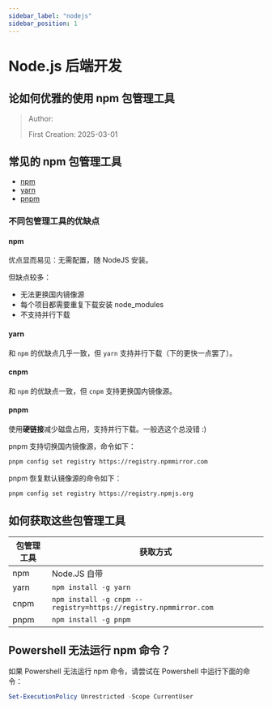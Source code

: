 ```yaml
---
sidebar_label: "nodejs"
sidebar_position: 1
---
```

# Node.js 后端开发
## 论如何优雅的使用 npm 包管理工具

> Author:
> 
> First Creation: 2025-03-01

## 常见的 npm 包管理工具

- [npm](https://www.npmjs.com/)
- [yarn](https://yarnpkg.com/)
- [pnpm](https://pnpm.io/zh-CN/)

### 不同包管理工具的优缺点

#### npm

优点显而易见：无需配置，随 NodeJS 安装。

但缺点较多：
- 无法更换国内镜像源
- 每个项目都需要重复下载安装 node_modules
- 不支持并行下载

#### yarn

和 `npm` 的优缺点几乎一致，但 `yarn` 支持并行下载（下的更快一点罢了）。

#### cnpm

和 `npm` 的优缺点一致，但 `cnpm` 支持更换国内镜像源。

#### pnpm

使用**硬链接**减少磁盘占用，支持并行下载。一般选这个总没错 :)

pnpm 支持切换国内镜像源，命令如下：

```bash
pnpm config set registry https://registry.npmmirror.com
```

pnpm 恢复默认镜像源的命令如下：

```bash
pnpm config set registry https://registry.npmjs.org
```

## 如何获取这些包管理工具

|包管理工具| 获取方式                                                            |
|---|-----------------------------------------------------------------|
|npm| Node.JS 自带                                                      |
|yarn| `npm install -g yarn`                                           |
|cnpm| `npm install -g cnpm --registry=https://registry.npmmirror.com` |
|pnpm| `npm install -g pnpm`                                           |

## Powershell 无法运行 npm 命令？

如果 Powershell 无法运行 npm 命令，请尝试在 Powershell 中运行下面的命令：

```powershell
Set-ExecutionPolicy Unrestricted -Scope CurrentUser
```